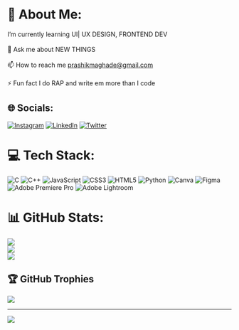 # 💫 About Me:
I’m currently learning UI| UX DESIGN, FRONTEND DEV<br><br>💬 Ask me about NEW THINGS<br><br>📫 How to reach me prashikmaghade@gmail.com<br><br>⚡ Fun fact I do RAP and write em more than I code


## 🌐 Socials:
[![Instagram](https://img.shields.io/badge/Instagram-%23E4405F.svg?logo=Instagram&logoColor=white)](https://instagram.com/@prashikmaghade) [![LinkedIn](https://img.shields.io/badge/LinkedIn-%230077B5.svg?logo=linkedin&logoColor=white)](https://linkedin.com/in/prashikmaghade) [![Twitter](https://img.shields.io/badge/Twitter-%231DA1F2.svg?logo=Twitter&logoColor=white)](https://twitter.com/@MaghadePrashik) 

# 💻 Tech Stack:
![C](https://img.shields.io/badge/c-%2300599C.svg?style=for-the-badge&logo=c&logoColor=white) ![C++](https://img.shields.io/badge/c++-%2300599C.svg?style=for-the-badge&logo=c%2B%2B&logoColor=white) ![JavaScript](https://img.shields.io/badge/javascript-%23323330.svg?style=for-the-badge&logo=javascript&logoColor=%23F7DF1E) ![CSS3](https://img.shields.io/badge/css3-%231572B6.svg?style=for-the-badge&logo=css3&logoColor=white) ![HTML5](https://img.shields.io/badge/html5-%23E34F26.svg?style=for-the-badge&logo=html5&logoColor=white) ![Python](https://img.shields.io/badge/python-3670A0?style=for-the-badge&logo=python&logoColor=ffdd54) ![Canva](https://img.shields.io/badge/Canva-%2300C4CC.svg?style=for-the-badge&logo=Canva&logoColor=white) ![Figma](https://img.shields.io/badge/figma-%23F24E1E.svg?style=for-the-badge&logo=figma&logoColor=white) ![Adobe Premiere Pro](https://img.shields.io/badge/Adobe%20Premiere%20Pro-9999FF.svg?style=for-the-badge&logo=Adobe%20Premiere%20Pro&logoColor=white) ![Adobe Lightroom](https://img.shields.io/badge/Adobe%20Lightroom-31A8FF.svg?style=for-the-badge&logo=Adobe%20Lightroom&logoColor=white)
# 📊 GitHub Stats:
![](https://github-readme-stats.vercel.app/api?username=Prashik109&theme=dark&hide_border=false&include_all_commits=false&count_private=false)<br/>
![](https://github-readme-streak-stats.herokuapp.com/?user=Prashik109&theme=dark&hide_border=false)<br/>
![](https://github-readme-stats.vercel.app/api/top-langs/?username=Prashik109&theme=dark&hide_border=false&include_all_commits=false&count_private=false&layout=compact)

## 🏆 GitHub Trophies
![](https://github-profile-trophy.vercel.app/?username=Prashik109&theme=darkhub&no-frame=false&no-bg=true&margin-w=4)

---
[![](https://visitcount.itsvg.in/api?id=Prashik109&icon=0&color=0)](https://visitcount.itsvg.in)

<!-- Proudly created with GPRM ( https://gprm.itsvg.in ) -->
